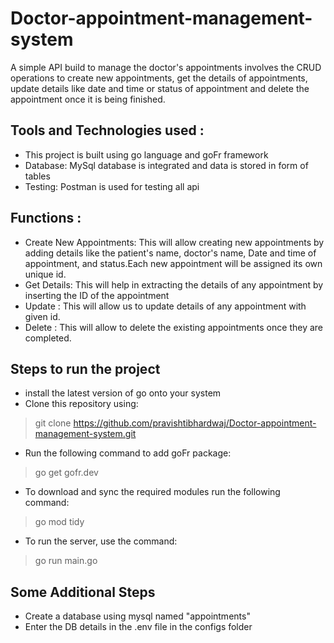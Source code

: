 # Doctor-appointment-management-system
A simple API build to manage the doctor's appointments involves the CRUD operations to create new appointments, get the details of appointments, update details like date and time or status of appointment and delete the appointment once it is being finished.

## Tools and Technologies used :
* This project is built using go language and goFr framework
* Database: MySql database is integrated and data is stored in form of tables
* Testing: Postman is used for testing all api

## Functions :
* Create New Appointments: This will allow creating new appointments by adding details like the patient's name, doctor's name, Date and time of appointment, and status.Each new appointment will be assigned its own unique id.
* Get Details: This will help in extracting the details of any appointment by inserting the ID of the appointment
* Update : This will allow us to update details of any appointment with given id.
* Delete : This will allow to delete the existing appointments once they are completed.

## Steps to run the project
* install the latest version of go onto your system
* Clone this repository using:
> git clone https://github.com/pravishtibhardwaj/Doctor-appointment-management-system.git
* Run the following command to add goFr package:
> go get gofr.dev
* To download and sync the required modules run the following command:
> go mod tidy
* To run the server, use the command:
> go run main.go

## Some Additional Steps
* Create a database using mysql named "appointments"
* Enter the DB details in the .env file in the configs folder


